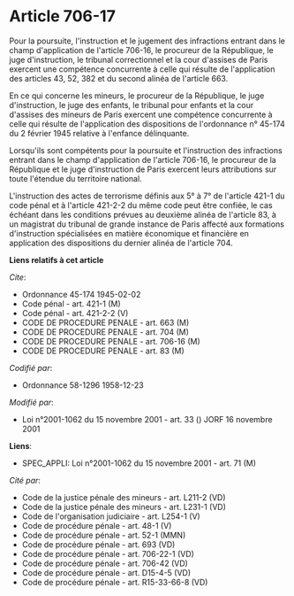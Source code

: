 # Article 706-17

Pour la poursuite, l'instruction et le jugement des infractions entrant dans le champ d'application de l'article 706-16, le
procureur de la République, le juge d'instruction, le tribunal correctionnel et la cour d'assises de Paris exercent une
compétence concurrente à celle qui résulte de l'application des articles 43, 52, 382 et du second alinéa de l'article 663.

En ce qui concerne les mineurs, le procureur de la République, le juge d'instruction, le juge des enfants, le tribunal pour
enfants et la cour d'assises des mineurs de Paris exercent une compétence concurrente à celle qui résulte de l'application
des dispositions de l'ordonnance n° 45-174 du 2 février 1945 relative à l'enfance délinquante.

Lorsqu'ils sont compétents pour la poursuite et l'instruction des infractions entrant dans le champ d'application de
l'article 706-16, le procureur de la République et le juge d'instruction de Paris exercent leurs attributions sur toute
l'étendue du territoire national.

L'instruction des actes de terrorisme définis aux 5° à 7° de l'article 421-1 du code pénal et à l'article 421-2-2 du même
code peut être confiée, le cas échéant dans les conditions prévues au deuxième alinéa de l'article 83, à un magistrat du
tribunal de grande instance de Paris affecté aux formations d'instruction spécialisées en matière économique et financière en
application des dispositions du dernier alinéa de l'article 704.

**Liens relatifs à cet article**

_Cite_:

  - Ordonnance 45-174 1945-02-02
  - Code pénal - art. 421-1 (M)
  - Code pénal - art. 421-2-2 (V)
  - CODE DE PROCEDURE PENALE - art. 663 (M)
  - CODE DE PROCEDURE PENALE - art. 704 (M)
  - CODE DE PROCEDURE PENALE - art. 706-16 (M)
  - CODE DE PROCEDURE PENALE - art. 83 (M)

_Codifié par_:

  - Ordonnance 58-1296 1958-12-23

_Modifié par_:

  - Loi n°2001-1062 du 15 novembre 2001 - art. 33 () JORF 16 novembre 2001

**Liens**:

  - SPEC_APPLI: Loi n°2001-1062 du 15 novembre 2001 - art. 71 (M)

_Cité par_:

  - Code de la justice pénale des mineurs - art. L211-2 (VD)
  - Code de la justice pénale des mineurs - art. L231-1 (VD)
  - Code de l'organisation judiciaire - art. L254-1 (V)
  - Code de procédure pénale - art. 48-1 (V)
  - Code de procédure pénale - art. 52-1 (MMN)
  - Code de procédure pénale - art. 693 (VD)
  - Code de procédure pénale - art. 706-22-1 (VD)
  - Code de procédure pénale - art. 706-42 (VD)
  - Code de procédure pénale - art. D15-4-5 (VD)
  - Code de procédure pénale - art. R15-33-66-8 (VD)
